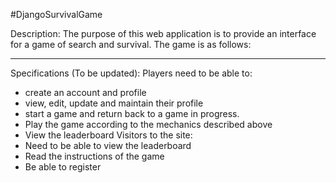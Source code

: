 #DjangoSurvivalGame


Description:
The purpose of this web application is to provide an interface for a
game of search and survival. The game is as follows:

-----------------------



Specifications (To be updated):
Players need to be able to:
- create an account and profile
- view, edit, update and maintain their profile
- start a game and return back to a game in progress.
- Play the game according to the mechanics described above
- View the leaderboard
Visitors to the site:
- Need to be able to view the leaderboard
- Read the instructions of the game
- Be able to register
